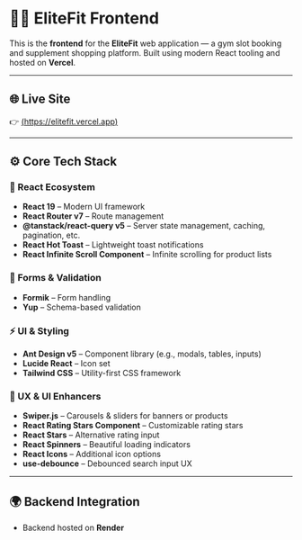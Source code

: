 # 🏋️‍♂️ EliteFit Frontend

This is the **frontend** for the **EliteFit** web application — a gym slot booking and supplement shopping platform. Built using modern React tooling and hosted on **Vercel**.

---

## 🌐 Live Site

👉 [(https://elitefit.vercel.app)](https://elite-front-end-delta.vercel.app/)

---

## ⚙️ Core Tech Stack

### 🧠 React Ecosystem
- **React 19** – Modern UI framework
- **React Router v7** – Route management
- **@tanstack/react-query v5** – Server state management, caching, pagination, etc.
- **React Hot Toast** – Lightweight toast notifications
- **React Infinite Scroll Component** – Infinite scrolling for product lists

### 🔐 Forms & Validation
- **Formik** – Form handling
- **Yup** – Schema-based validation

### ⚡ UI & Styling
- **Ant Design v5** – Component library (e.g., modals, tables, inputs)
- **Lucide React** – Icon set
- **Tailwind CSS** – Utility-first CSS framework

### 🎯 UX & UI Enhancers
- **Swiper.js** – Carousels & sliders for banners or products
- **React Rating Stars Component** – Customizable rating stars
- **React Stars** – Alternative rating input
- **React Spinners** – Beautiful loading indicators
- **React Icons** – Additional icon options
- **use-debounce** – Debounced search input UX


---

## 🌍 Backend Integration

- Backend hosted on **Render**  

